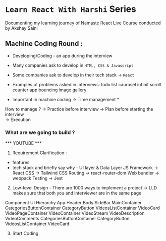 # `Learn React With Harshi` Series 
   Documenting my learning journey of [Namaste React Live Course](https://learn.namastedev.com/) conducted by Akshay Saini
   

## Machine Coding Round : 

- Developing/Coding -  an app during the interview 

- Many companies ask to develop in `HTML, CSS & Javascript`

- Some companies ask to develop in their tech stack -> `React`

- Examples of problems asked in interviews:
todo list 
caurosel
infinit scroll
counter app
bouncing
image gallery

* Important in machine coding -> Time management *

How to manage ? 
-> Practice before interview 
-> Plan before starting the interview  
-> Execution 

### What are we going to build ? 

*** YOUTUBE *** 

1. Requirement Clarification : 
- features 
- tech stack and briefly say why - UI layer & Data Layer 
JS Framework -> React 
CSS -> Tailwind CSS
Routing -> react-router-dom
Web bundler -> webpack 
Testing -> Jest 


2. Low-level Design - There are 1000 ways to implement a project -> LLD makes sure that both you and interviewer are in the same page 

Component UI Hierarchy 
App
  Header 
  Body 
    SideBar
    MainContainer 
      CategoriesButtonContainer
        CategoryButton
      VideosListContainer
        VideoCard
    VideoPageContainer
      VideoContainer 
        VideoStream
        VideoDescription 
        VideoComments
      CategoriesButtonContainer
        CategoryButton
      VideosListContainer
        VideoCard


3. Start Coding 





